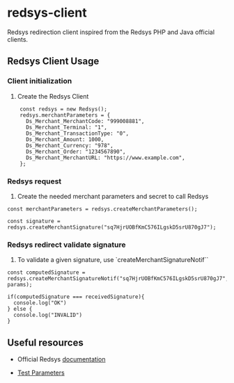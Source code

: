 # redsys-client

Redsys redirection client inspired from the Redsys PHP and Java official clients.

## Redsys Client Usage

### Client initialization

1. Create the Redsys Client

```
    const redsys = new Redsys();
    redsys.merchantParameters = {
      Ds_Merchant_MerchantCode: "999008881",
      Ds_Merchant_Terminal: "1",
      Ds_Merchant_TransactionType: "0",
      Ds_Merchant_Amount: 1000,
      Ds_Merchant_Currency: "978",
      Ds_Merchant_Order: "1234567890",
      Ds_Merchant_MerchantURL: "https://www.example.com",
    };
```

### Redsys request

1. Create the needed merchant parameters and secret to call Redsys

```
const merchantParameters = redsys.createMerchantParameters();

const signature = redsys.createMerchantSignature("sq7HjrUOBfKmC576ILgskD5srU870gJ7");
```

### Redsys redirect validate signature

1. To validate a given signature, use `createMerchantSignatureNotif``

```
const computedSignature = redsys.createMerchantSignatureNotif("sq7HjrUOBfKmC576ILgskD5srU870gJ7", params);

if(computedSignature === receivedSignature){
  console.log("OK")
} else {
  console.log("INVALID")
}

```

## Useful resources

- Official Redsys [documentation](https://canales.redsys.es/canales/ayuda/documentacion/Manual%20integracion%20para%20conexion%20por%20Redireccion.pdf)

- [Test Parameters](https://pagosonline.redsys.es/entornosPruebas.html)
